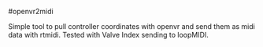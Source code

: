 #openvr2midi

Simple tool to pull controller coordinates with openvr and send them as midi data with rtmidi. Tested with Valve Index sending to loopMIDI. 